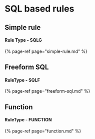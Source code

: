 # SQL based rules

## Simple rule

#### Rule Type - SQLG

{% page-ref page="simple-rule.md" %}

## Freeform SQL

#### RuleType - SQLF

{% page-ref page="freeform-sql.md" %}

## Function

#### RuleType - FUNCTION

{% page-ref page="function.md" %}

